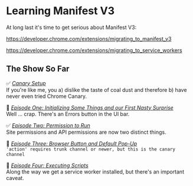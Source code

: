 # Learning Manifest V3

At long last it's time to get serious about Manifest V3:

https://developer.chrome.com/extensions/migrating_to_manifest_v3

https://developer.chrome.com/extensions/migrating_to_service_workers

## The Show So Far

✅ *[Canary Setup](https://github.com/kentbrew/learning-manifest-v3/blob/master/canary_setup.md)*<br>
If you're like me, you a) dislike the taste of coal dust and therefore b) have never even tried Chrome Canary.

🤷 *[Episode One: Initializing Some Things and our First Nasty Surprise](https://github.com/kentbrew/learning-manifest-v3/blob/master/ep_001.md)*<br>
Well ... crap. There's an Errors button in the UI bar.

✅ *[Episode Two: Permission to Run](https://github.com/kentbrew/learning-manifest-v3/blob/master/ep_002.md)*<br>
Site permissions and API permissions are now two distinct things.

💩 *[Episode Three: Browser Button and Default Pop-Up](https://github.com/kentbrew/learning-manifest-v3/blob/master/ep_003.md)*<br>
`'action' requires trunk channel or newer, but this is the canary channel`

🤷 *[Episode Four: Executing Scripts](https://github.com/kentbrew/learning-manifest-v3/blob/master/ep_004.md)*<br>
Along the way we get a service worker installed, but there's an important caveat.
